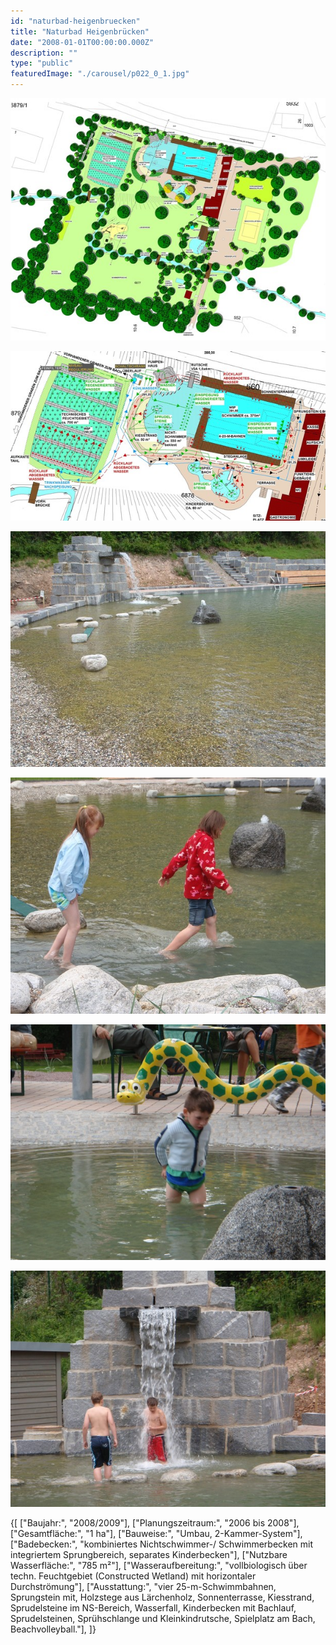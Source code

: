 ```yaml
---
id: "naturbad-heigenbruecken"
title: "Naturbad Heigenbrücken"
date: "2008-01-01T00:00:00.000Z"
description: ""
type: "public"
featuredImage: "./carousel/p022_0_1.jpg"
---
```


<Carousel>
<CarouselImage description="Entwurf">

![Entwurf](./carousel/p022_0_1.jpg)

</CarouselImage>
<CarouselImage description="Wasserkreislauf">

![Wasserkreislauf](./carousel/p022_0_2.jpg)

</CarouselImage>
<CarouselImage description="Nichtschwimmer mit Wasserfall">

![Nichtschwimmer mit Wasserfall](./carousel/p022_0_4.jpg)

</CarouselImage>
<CarouselImage description="Nichtschwimmerbecken mit Sprudelsteinen">

![Nichtschwimmerbecken mit Sprudelsteinen](./carousel/p022_0_5.jpg)

</CarouselImage>
<CarouselImage description="Kinderbecken">

![Kinderbecken](./carousel/p022_0_6.jpg)

</CarouselImage>
<CarouselImage description="Wasserfall im Nichtschwimmer">

![Wasserfall im Nichtschwimmer](./carousel/p022_0_7.jpg)

</CarouselImage>
</Carousel>


<SpecificationsTable title="Naturbad Heigenbrücken- technische Daten">
    {[
        ["Baujahr:", "2008/2009"],
        ["Planungszeitraum:", "2006 bis 2008"],
        ["Gesamtfläche:", "1 ha"],
        ["Bauweise:", "Umbau, 2-Kammer-System"],
        ["Badebecken:", "kombiniertes Nichtschwimmer-/ Schwimmerbecken mit integriertem Sprungbereich, separates Kinderbecken"],
        ["Nutzbare Wasserfläche:", "785 m²"],
        ["Wasseraufbereitung:", "vollbiologisch über techn. Feuchtgebiet (Constructed Wetland) mit horizontaler Durchströmung"],
        ["Ausstattung:", "vier 25-m-Schwimmbahnen, Sprungstein mit, Holzstege aus Lärchenholz, Sonnenterrasse, Kiesstrand, Sprudelsteine im NS-Bereich, Wasserfall, Kinderbecken mit Bachlauf, Sprudelsteinen, Sprühschlange und Kleinkindrutsche, Spielplatz am Bach, Beachvolleyball."],
    ]}
</SpecificationsTable>
